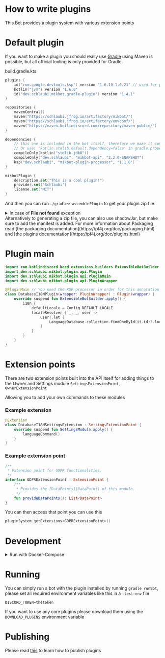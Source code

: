 # How to write plugins

This Bot provides a plugin system with various extension points

# Default plugin

If you want to make a plugin you should really use [Gradle](https://gradle.org) using Maven is possible, but all official tooling is only provided for Gradle.

build.gradle.kts
```kotlin
plugins {
    id("com.google.devtools.ksp") version "1.6.10-1.0.21" // used for plugin-processor
    kotlin("jvm") version "1.6.0"
    id("dev.schlaubi.mikbot.gradle-plugin") version "1.4.1"
}

repositories {
    mavenCentral()
    maven("https://schlaubi.jfrog.io/artifactory/mikbot/")
    maven("https://schlaubi.jfrog.io/artifactory/envconf/")
    maven("https://maven.kotlindiscord.com/repository/maven-public/")
}

dependencies {
    // this one is included in the bot itself, therefore we make it compileOnly
    // Or use: 'kotlin.stdlib.default.dependency=false' in gradle.properties
    compileOnly(kotlin("stdlib-jdk8"))
    compileOnly("dev.schlaubi", "mikbot-api", "2.2.0-SNAPSHOT")
    ksp("dev.schlaubi", "mikbot-plugin-processor", "1.1.0")
}

mikbotPlugin {
    description.set("This is a cool plugin!")
    provider.set("Schlaubi")
    license.set("MIT")
}

```

And then you can run `./gradlew assemblePlugin` to get your plugin.zip file.
<details>
<summary>In case of <b>File not found</b> exception</summary>

Set `ksp("dev.schlaubi", "plugin-processor", "2.0.1")` to `implementation("dev.schlaubi", "plugin-processor", "2.0.1")` and reload your dependencies. Then change it back again. _(Workaround)_
    
</details>
Alternatively to generating a zip file, you can also use shadowJar, but make sure to add the manifest is added.
For more information about Packaging read [the packaging documentation](https://pf4j.org/doc/packaging.html) and [the plugins documentation](https://pf4j.org/doc/plugins.html)

# Plugin main
```kotlin
import com.kotlindiscord.kord.extensions.builders.ExtensibleBotBuilder
import dev.schlaubi.mikbot.plugin.api.Plugin
import dev.schlaubi.mikbot.plugin.api.PluginMain
import dev.schlaubi.mikbot.plugin.api.PluginWrapper

@PluginMain // You need the KSP processor in order for this annotation to work
class DatabaseI18NPlugin(wrapper: PluginWrapper) : Plugin(wrapper) {
    override suspend fun ExtensibleBotBuilder.apply() {
        i18n {
            defaultLocale = Config.DEFAULT_LOCALE
            localeResolver { _, _, user ->
                user?.let {
                    LanguageDatabase.collection.findOneById(it.id)?.locale ?: Config.DEFAULT_LOCALE
                }
            }
        }
    }
}
```

# Extension points
There are two extension points built into the API itself for adding things to the Owner and Settings module `SettingsExtensionPoint`, `OwnerExtensionPoint`

Allowing you to add your own commands to these modules

### Example extension
```kotlin
@Extension
class DatabaseI18NSettingsExtension : SettingsExtensionPoint {
    override suspend fun SettingsModule.apply() {
        languageCommand()
    }
}
```

### Example extension point
```kotlin
/**
 * Extension point for GDPR functionalities.
 */
interface GDPRExtensionPoint : ExtensionPoint {
    /**
     * Provides the [DataPoints][DataPoint] of this module.
     */
    fun provideDataPoints(): List<DataPoint>
}
```

You can then access that point you can use this
```kotlin
pluginSystem.getExtensions<GDPRExtensionPoint>()
```

# Development
<details>
    <summary>Run with Docker-Compose</summary>
    
```yaml
# dev.docker-compose.yaml
version: "2.0"

services:
  mongo:
    image: mongo
    environment:
      MONGO_INITDB_ROOT_USERNAME: bot
      MONGO_INITDB_ROOT_PASSWORD: bot
    volumes:
      - mongo-data:/data/db
  bot:
    image: ghcr.io/drschlaubi/mikmusic/bot:latest
    env_file:
      - .env
    depends_on:
      - mongo
    volumes:
      - ./plugins:/usr/app/plugins
    ports:
      - "8080:8080"
volumes:
  mongo-data: { }
```
    
Instead of running `gradle assemble`, now run `gradle buildAndCopy` to automatically load it into the plugins folder.
    
Then use `docker-compose -f dev.docker-compose.yaml up`.

</details>

# Running
You can simply run a bot with the plugin installed by running `gradle runBot`, please set all required environment variables like this in a `.test-env` file
```
DISCORD_TOKEN=thetoken
```

If you want to use any core plugins please download them using the `DOWNLOAD_PLUGINS` environment variable

# Publishing
Please read [this](gradle-plugin/README.md#publishing) to learn how to publish plugins
